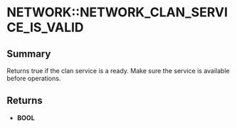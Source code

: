 # NETWORK::NETWORK_CLAN_SERVICE_IS_VALID

## Summary
Returns true if the clan service is a ready.
Make sure the service is available before operations.

## Returns
* **BOOL**